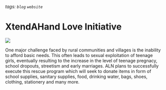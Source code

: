 ###### tags: `blog` `website`

# XtendAHand Love Initiative
![](https://i.imgur.com/lPLsAk4.jpg)

One major challenge faced by rural communities and villages is the inability to afford basic needs. This often leads to sexual exploitation of teenage girls, eventually resulting to the increase in the level of teenage pregnacy, school dropouts, streetism and early marriages. ALN plans to successfully execute this rescue program which will seek to donate items in form of school supplies, sanitary supplies, food, drinking water, bags, shoes, clothing, stationery and many more.


